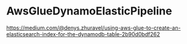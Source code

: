 # AwsGlueDynamoElasticPipeline

https://medium.com/@denys.zhuravel/using-aws-glue-to-create-an-elasticsearch-index-for-the-dynamodb-table-2b90d0bdf262
